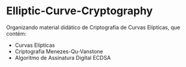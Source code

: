 # Elliptic-Curve-Cryptography

Organizando material didático de Criptografia de Curvas Elípticas, que contém:

- Curvas Elípticas
- Criptografia Menezes-Qu-Vanstone
- Algoritmo de Assinatura Digital ECDSA

